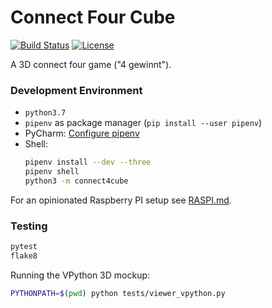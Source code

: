 # Connect Four Cube

[![Build Status](https://travis-ci.com/keykey7/connect4cube.svg?branch=master)](https://travis-ci.com/keykey7/connect4cube)
[![License](https://img.shields.io/badge/licence-GPLv3-blue)](LICENSE)

A 3D connect four game ("4 gewinnt").

### Development Environment
* `python3.7`
* `pipenv` as package manager (`pip install --user pipenv`)
* PyCharm: [Configure pipenv](https://www.jetbrains.com/help/pycharm/pipenv.html) 
* Shell:
    ```bash
    pipenv install --dev --three
    pipenv shell
    python3 -m connect4cube
    ```

For an opinionated Raspberry PI setup see [RASPI.md](RASPI.md).

### Testing
```bash
pytest
flake8
```
Running the VPython 3D mockup:
```bash
PYTHONPATH=$(pwd) python tests/viewer_vpython.py
```
